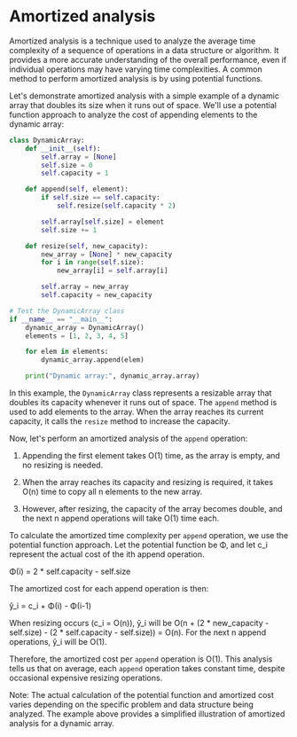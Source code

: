 # Amortized analysis

Amortized analysis is a technique used to analyze the average time complexity of a sequence of operations in a data structure or algorithm. It provides a more accurate understanding of the overall performance, even if individual operations may have varying time complexities. A common method to perform amortized analysis is by using potential functions.

Let's demonstrate amortized analysis with a simple example of a dynamic array that doubles its size when it runs out of space. We'll use a potential function approach to analyze the cost of appending elements to the dynamic array:

```python
class DynamicArray:
    def __init__(self):
        self.array = [None]
        self.size = 0
        self.capacity = 1

    def append(self, element):
        if self.size == self.capacity:
            self.resize(self.capacity * 2)

        self.array[self.size] = element
        self.size += 1

    def resize(self, new_capacity):
        new_array = [None] * new_capacity
        for i in range(self.size):
            new_array[i] = self.array[i]

        self.array = new_array
        self.capacity = new_capacity

# Test the DynamicArray class
if __name__ == "__main__":
    dynamic_array = DynamicArray()
    elements = [1, 2, 3, 4, 5]

    for elem in elements:
        dynamic_array.append(elem)

    print("Dynamic array:", dynamic_array.array)
```

In this example, the `DynamicArray` class represents a resizable array that doubles its capacity whenever it runs out of space. The `append` method is used to add elements to the array. When the array reaches its current capacity, it calls the `resize` method to increase the capacity.

Now, let's perform an amortized analysis of the `append` operation:

1. Appending the first element takes O(1) time, as the array is empty, and no resizing is needed.

2. When the array reaches its capacity and resizing is required, it takes O(n) time to copy all n elements to the new array.

3. However, after resizing, the capacity of the array becomes double, and the next n append operations will take O(1) time each.

To calculate the amortized time complexity per `append` operation, we use the potential function approach. Let the potential function be Φ, and let c_i represent the actual cost of the ith append operation.

Φ(i) = 2 * self.capacity - self.size

The amortized cost for each append operation is then:

ŷ_i = c_i + Φ(i) - Φ(i-1)

When resizing occurs (c_i = O(n)), ŷ_i will be O(n + (2 * new_capacity - self.size) - (2 * self.capacity - self.size)) = O(n). For the next n append operations, ŷ_i will be O(1).

Therefore, the amortized cost per `append` operation is O(1). This analysis tells us that on average, each `append` operation takes constant time, despite occasional expensive resizing operations.

Note: The actual calculation of the potential function and amortized cost varies depending on the specific problem and data structure being analyzed. The example above provides a simplified illustration of amortized analysis for a dynamic array.